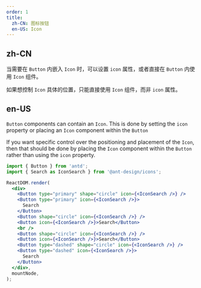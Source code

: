 ```yaml
---
order: 1
title:
  zh-CN: 图标按钮
  en-US: Icon
---
```


## zh-CN

当需要在 `Button` 内嵌入 `Icon` 时，可以设置 `icon` 属性，或者直接在 `Button` 内使用 `Icon` 组件。

如果想控制 `Icon` 具体的位置，只能直接使用 `Icon` 组件，而非 `icon` 属性。

## en-US

`Button` components can contain an `Icon`. This is done by setting the `icon` property or placing an `Icon` component within the `Button`

If you want specific control over the positioning and placement of the `Icon`, then that should be done by placing the `Icon` component within the `Button` rather than using the `icon` property.

```jsx
import { Button } from 'antd';
import { Search as IconSearch } from '@ant-design/icons';

ReactDOM.render(
  <div>
    <Button type="primary" shape="circle" icon={<IconSearch />} />
    <Button type="primary" icon={<IconSearch />}>
      Search
    </Button>
    <Button shape="circle" icon={<IconSearch />} />
    <Button icon={<IconSearch />}>Search</Button>
    <br />
    <Button shape="circle" icon={<IconSearch />} />
    <Button icon={<IconSearch />}>Search</Button>
    <Button type="dashed" shape="circle" icon={<IconSearch />} />
    <Button type="dashed" icon={<IconSearch />}>
      Search
    </Button>
  </div>,
  mountNode,
);
```
